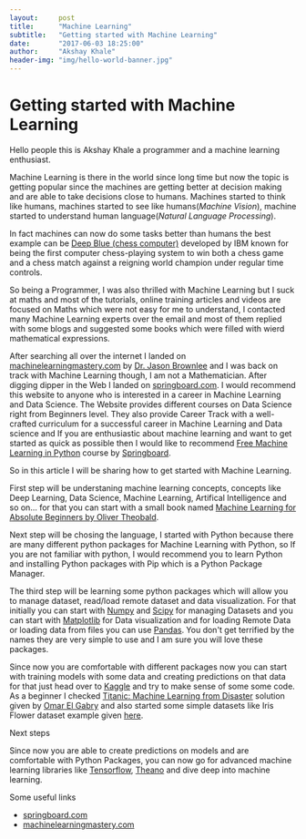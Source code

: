 ```yaml
---
layout:     post
title:      "Machine Learning"
subtitle:   "Getting started with Machine Learning"
date:       "2017-06-03 18:25:00"
author:     "Akshay Khale"
header-img: "img/hello-world-banner.jpg"
---
```


<h1>Getting started with Machine Learning</h1>
<p>Hello people this is Akshay Khale a programmer and a machine learning enthusiast.</p>
<p>Machine Learning is there in the world since long time but now the topic is getting popular since the machines are getting better at decision making and are able to take decisions close to humans. Machines started to think like humans, machines started to see like humans(<i>Machine Vision</i>), machine started to understand human language(<i>Natural Language Processing</i>).</p>

<p>In fact machines can now do some tasks better than humans the best example can be <a href="https://en.wikipedia.org/wiki/Deep_Blue_(chess_computer)" target="_blank">Deep Blue (chess computer)</a> developed by IBM known for being the first computer chess-playing system to win both a chess game and a chess match against a reigning world champion under regular time controls.</p>

<p>So being a Programmer, I was also thrilled with Machine Learning but I suck at maths and most of the tutorials, online training articles and videos are focused on Maths which were not easy for me to understand, I contacted many Machine Learning experts over the email and most of them replied with some blogs and suggested some books which were filled with wierd mathematical expressions.</p>

<p>After searching all over the internet I landed on <a href="http://machinelearningmastery.com/" target="_blank">machinelearningmastery.com</a> by <a href="https://au.linkedin.com/in/jasonbrownlee" target="_blank">Dr. Jason Brownlee</a> and I was back on track with Machine Learning though, I am not a Mathematician. After digging dipper in the Web I landed on <a href="https://www.springboard.com/">springboard.com</a>. I would recommend this website to anyone who is interested in a career in Machine Learning and Data Science. The Website provides different courses on Data Science right from Beginners level. They also provide Career Track with a well-crafted curriculum for a successful career in Machine Learning and Data science and If you are enthusiastic about machine learning and want to get started as quick as possible then I would like to recommend <a href="https://www.springboard.com/learning-paths/machine-learning-python/">Free Machine Learning in Python</a> course by <a href="https://www.springboard.com/">Springboard</a>.</p>

<p>So in this article I will be sharing how to get started with Machine Learning.</p>

<p>First step will be understaning machine learning concepts, concepts like Deep Learning, Data Science, Machine Learning, Artifical Intelligence and so on... for that you can start with a small book named <a href="https://www.amazon.in/Machine-Learning-Absolute-Beginners-Theobald-ebook/dp/B06VXKBLNG" target="_blank">Machine Learning for Absolute Beginners by Oliver Theobald</a>.</p>

<p>Next step will be chosing the language, I started with Python because there are many different python packages for Machine Learning with Python, so If you are not familiar with python, I would recommend you to learn Python and installing Python packages with Pip which is a Python Package Manager.</p>

<p>The third step will be learning some python packages which will allow you to manage dataset, read/load remote dataset and data visualization. For that initially you can start with <a href="http://www.numpy.org/" target="_blank">Numpy</a> and <a href="https://www.scipy.org/" target="_blank">Scipy</a> for managing Datasets and you can start with <a href="https://matplotlib.org/" target="_blank">Matplotlib</a> for Data visualization and for loading Remote Data or loading data from files you can use <a href="http://pandas.pydata.org/" target="_blank">Pandas</a>. You don't get terrified by the names they are very simple to use and I am sure you will love these packages.</p>

<p>Since now you are comfortable with different packages now you can start with training models with some data and creating predictions on that data for that just head over to <a href="https://www.kaggle.com/" target="_blank">Kaggle</a> and try to make sense of some some code. As a beginner I checked <a href="https://www.kaggle.com/omarelgabry/a-journey-through-titanic" target="_blank">Titanic: Machine Learning from Disaster</a> solution given by <a href="https://www.kaggle.com/omarelgabry" target="_blank">Omar El Gabry</a> and also started some simple datasets like Iris Flower dataset example given <a href="http://machinelearningmastery.com/machine-learning-in-python-step-by-step/" target="_blank">here</a>.</p>

<p>Next steps</p>
<p>Since now you are able to create predictions on models and are comfortable with Python Packages, you can now go for advanced machine learning libraries like <a href="https://www.tensorflow.org/" target="_blank">Tensorflow</a>, <a href="http://deeplearning.net/software/theano/" target="_blank">Theano</a> and dive deep into machine learning.</p>

<p>Some useful links</p>
<ul>
	<li><a href="https://www.springboard.com/">springboard.com</a></li>
	<li><a href="http://machinelearningmastery.com/">machinelearningmastery.com</a></li>
</ul>
